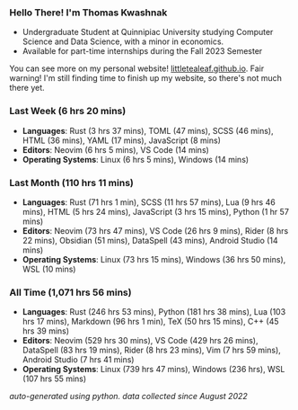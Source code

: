 
### Hello There! I'm Thomas Kwashnak

- Undergraduate Student at Quinnipiac University studying Computer Science and Data Science, with a minor in economics.
- Available for part-time internships during the Fall 2023 Semester

You can see more on my personal website! [littletealeaf.github.io](https://littletealeaf.github.io). Fair warning! I'm still finding time to finish up my website, so there's not much there yet.

### Last Week (6 hrs 20 mins)
- **Languages**: Rust (3 hrs 37 mins), TOML (47 mins), SCSS (46 mins), HTML (36 mins), YAML (17 mins), JavaScript (8 mins)
- **Editors**: Neovim (6 hrs 5 mins), VS Code (14 mins)
- **Operating Systems**: Linux (6 hrs 5 mins), Windows (14 mins)
    
### Last Month (110 hrs 11 mins)
- **Languages**: Rust (71 hrs 1 min), SCSS (11 hrs 57 mins), Lua (9 hrs 46 mins), HTML (5 hrs 24 mins), JavaScript (3 hrs 15 mins), Python (1 hr 57 mins)
- **Editors**: Neovim (73 hrs 47 mins), VS Code (26 hrs 9 mins), Rider (8 hrs 22 mins), Obsidian (51 mins), DataSpell (43 mins), Android Studio (14 mins)
- **Operating Systems**: Linux (73 hrs 15 mins), Windows (36 hrs 50 mins), WSL (10 mins)
    
### All Time (1,071 hrs 56 mins)
- **Languages**: Rust (246 hrs 53 mins), Python (181 hrs 38 mins), Lua (103 hrs 17 mins), Markdown (96 hrs 1 min), TeX (50 hrs 15 mins), C++ (45 hrs 39 mins)
- **Editors**: Neovim (529 hrs 30 mins), VS Code (429 hrs 26 mins), DataSpell (83 hrs 19 mins), Rider (8 hrs 23 mins), Vim (7 hrs 59 mins), Android Studio (7 hrs 41 mins)
- **Operating Systems**: Linux (739 hrs 47 mins), Windows (236 hrs), WSL (107 hrs 55 mins)
    

*auto-generated using python. data collected since August 2022*
